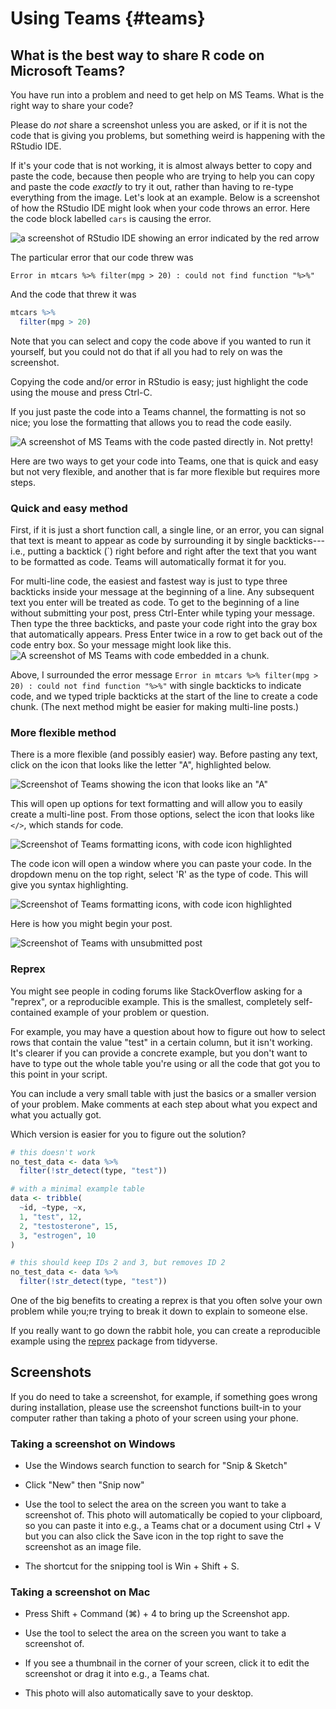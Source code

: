 # Using Teams {#teams}

## What is the best way to share R code on Microsoft Teams?

You have run into a problem and need to get help on MS Teams. What is the right way to share your code?

Please do *not* share a screenshot unless you are asked, or if it is not the code that is giving you problems, but something weird is happening with the RStudio IDE.

If it's your code that is not working, it is almost always better to copy and paste the code, because then people who are trying to help you can copy and paste the code *exactly* to try it out, rather than having to re-type everything from the image. Let's look at an example. Below is a screenshot of how the RStudio IDE might look when your code throws an error. Here the code block labelled `cars` is causing the error.

![*a screenshot of RStudio IDE showing an error indicated by the red arrow*](https://raw.githubusercontent.com/PsyTeachR/FAQ/master/images/mtcars_error.jpg)

The particular error that our code threw was

    Error in mtcars %>% filter(mpg > 20) : could not find function "%>%"

And the code that threw it was


```r
mtcars %>%
  filter(mpg > 20)
```

Note that you can select and copy the code above if you wanted to run it yourself, but you could not do that if all you had to rely on was the screenshot.

Copying the code and/or error in RStudio is easy; just highlight the code using the mouse and press Ctrl-C.

If you just paste the code into a Teams channel, the formatting is not so nice; you lose the formatting that allows you to read the code easily.

![*A screenshot of MS Teams with the code pasted directly in. Not pretty!*](https://raw.githubusercontent.com/PsyTeachR/FAQ/master/images/teams_paste1.jpg)

Here are two ways to get your code into Teams, one that is quick and easy but not very flexible, and another that is far more flexible but requires more steps.

### Quick and easy method

First, if it is just a short function call, a single line, or an error, you can signal that text is meant to appear as code by surrounding it by single backticks---i.e., putting a backtick (\`) right before and right after the text that you want to be formatted as code. Teams will automatically format it for you.

For multi-line code, the easiest and fastest way is just to type three backticks inside your message at the beginning of a line. Any subsequent text you enter will be treated as code. To get to the beginning of a line without submitting your post, press Ctrl-Enter while typing your message. Then type the three backticks, and paste your code right into the gray box that automatically appears. Press Enter twice in a row to get back out of the code entry box. So your message might look like this. ![A screenshot of MS Teams with code embedded in a chunk.](https://raw.githubusercontent.com/PsyTeachR/FAQ/master/images/teams_chunk.jpg)

Above, I surrounded the error message `Error in mtcars %>% filter(mpg > 20) : could not find function "%>%"` with single backticks to indicate code, and we typed triple backticks at the start of the line to create a code chunk. (The next method might be easier for making multi-line posts.)

### More flexible method

There is a more flexible (and possibly easier) way. Before pasting any text, click on the icon that looks like the letter "A", highlighted below.

![Screenshot of Teams showing the icon that looks like an "A"](https://raw.githubusercontent.com/PsyTeachR/FAQ/master/images/teams_paste2.jpg) 

This will open up options for text formatting and will allow you to easily create a multi-line post. From those options, select the icon that looks like `</>`, which stands for code. 

![Screenshot of Teams formatting icons, with code icon highlighted](https://raw.githubusercontent.com/PsyTeachR/FAQ/master/images/teams_paste3.jpg) 

The code icon will open a window where you can paste your code. In the dropdown menu on the top right, select 'R' as the type of code. This will give you syntax highlighting. 

![Screenshot of Teams formatting icons, with code icon highlighted](https://raw.githubusercontent.com/PsyTeachR/FAQ/master/images/teams_paste4.jpg) 

Here is how you might begin your post. 

![Screenshot of Teams with unsubmitted post](https://raw.githubusercontent.com/PsyTeachR/FAQ/master/images/teams_paste5.jpg) 

### Reprex

You might see people in coding forums like StackOverflow asking for a "reprex", or a reproducible example. This is the smallest, completely self-contained example of your problem or question. 

For example, you may have a question about how to figure out how to select rows that contain the value "test" in a certain column, but it isn't working. It's clearer if you can provide a concrete example, but you don't want to have to type out the whole table you're using or all the code that got you to this point in your script. 

You can include a very small table with just the basics or a smaller version of your problem. Make comments at each step about what you expect and what you actually got. 

Which version is easier for you to figure out the solution?


```r
# this doesn't work
no_test_data <- data %>%
  filter(!str_detect(type, "test"))
```



```r
# with a minimal example table
data <- tribble(
  ~id, ~type, ~x,
  1, "test", 12,
  2, "testosterone", 15,
  3, "estrogen", 10
)

# this should keep IDs 2 and 3, but removes ID 2
no_test_data <- data %>%
  filter(!str_detect(type, "test"))
```

One of the big benefits to creating a reprex is that you often solve your own problem while you;re trying to break it down to explain to someone else.

If you really want to go down the rabbit hole, you can create a reproducible example using the [reprex](https://www.tidyverse.org/help/#reprex) package from tidyverse.

## Screenshots

If you do need to take a screenshot, for example, if something goes wrong during installation, please use the screenshot functions built-in to your computer rather than taking a photo of your screen using your phone.

### Taking a screenshot on Windows

-   Use the Windows search function to search for "Snip & Sketch"

-   Click "New" then "Snip now"

-   Use the tool to select the area on the screen you want to take a screenshot of. This photo will automatically be copied to your clipboard, so you can paste it into e.g., a Teams chat or a document using Ctrl + V but you can also click the Save icon in the top right to save the screenshot as an image file.

-   The shortcut for the snipping tool is Win + Shift + S.

### Taking a screenshot on Mac

-   Press Shift + Command (⌘) + 4 to bring up the Screenshot app.

-   Use the tool to select the area on the screen you want to take a screenshot of.

-   If you see a thumbnail in the corner of your screen, click it to edit the screenshot or drag it into e.g., a Teams chat.

-   This photo will also automatically save to your desktop.
